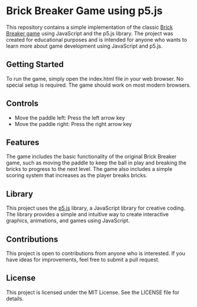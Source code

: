 # Brick Breaker Game using p5.js
This repository contains a simple implementation of the classic [Brick Breaker game](https://elgoog.im/breakout/) using JavaScript and the p5.js library. The project was created for educational purposes and is intended for anyone who wants to learn more about game development using JavaScript and p5.js.

## Getting Started
To run the game, simply open the index.html file in your web browser. No special setup is required. The game should work on most modern browsers.

## Controls
- Move the paddle left: Press the left arrow key
- Move the paddle right: Press the right arrow key

## Features
The game includes the basic functionality of the original Brick Breaker game, such as moving the paddle to keep the ball in play and breaking the bricks to progress to the next level.
The game also includes a simple scoring system that increases as the player breaks bricks.
## Library
This project uses the [p5.js](https://p5js.org/) library, a JavaScript library for creative coding. The library provides a simple and intuitive way to create interactive graphics, animations, and games using JavaScript.

## Contributions
This project is open to contributions from anyone who is interested. If you have ideas for improvements, feel free to submit a pull request.

## License
This project is licensed under the MIT License. See the LICENSE file for details.
